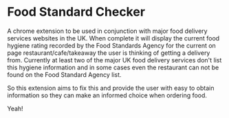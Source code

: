 # Food Standard Checker

A chrome extension to be used in conjunction with major food delivery services websites in the UK. When complete it will display the current food hygiene rating recorded by the Food Standards Agency for the current on page restaurant/cafe/takeaway the user is thinking of getting a delivery from. Currently at least two of the major UK food delivery services don't list this hygiene information and in some cases even the restaurant can not be found on the Food Standard Agency list.

So this extension aims to fix this and provide the user with easy to obtain information so they can make an informed choice when ordering food.

Yeah!
